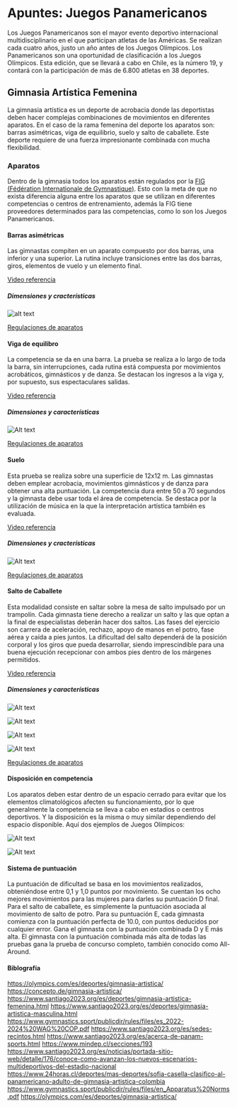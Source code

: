 # Apuntes: Juegos Panamericanos

Los Juegos Panamericanos son el mayor evento deportivo internacional multidisciplinario en el que participan atletas de las Américas. Se realizan cada cuatro años, justo un año antes de los Juegos Olímpicos. Los Panamericanos son una oportunidad de clasificación a los Juegos Olímpicos. Esta edición, que se llevará a cabo en Chile, es la número 19, y contará con la participación de más de 6.800 atletas en 38 deportes.

## Gimnasia Artística Femenina

La gimnasia artística es un deporte de acrobacia donde las deportistas deben hacer complejas combinaciones de movimientos en diferentes aparatos. En el caso de la rama femenina del deporte los aparatos son: barras asimétricas, viga de equilibrio, suelo y salto de caballete. Este deporte requiere de una fuerza impresionante combinada con mucha flexibilidad.

### Aparatos

Dentro de la gimnasia todos los aparatos están regulados por la [FIG (Fédération Internationale de Gymnastique)](https://www.gymnastics.sport/site/). Esto con la meta de que no exista diferencia alguna entre los aparatos que se utilizan en diferentes competencias o centros de entrenamiento, además la FIG tiene proveedores determinados para las competencias, como lo son los Juegos Panamericanos. 

#### Barras asimétricas

Las gimnastas compiten en un aparato compuesto por dos barras, una inferior y una superior. La rutina incluye transiciones entre las dos barras, giros, elementos de vuelo y un elemento final.

[Video referencia](https://www.youtube.com/watch?v=ozG1tZc-ONE)

##### Dimensiones y cracterísticas

![alt text](https://github.com/GrupitoBakan/Apuntes/blob/main/img/Dimensiones_Barras_FIG.png "Dimensiones Barras Asimétricas")

[Regulaciones de aparatos](https://www.gymnastics.sport/publicdir/rules/files/en_Apparatus%20Norms.pdf)

#### Viga de equilibro

La competencia se da en una barra. La prueba se realiza a lo largo de toda la barra, sin interrupciones, cada rutina está compuesta por movimientos acrobáticos, gimnásticos y de danza. Se destacan los ingresos a la viga y, por supuesto, sus espectaculares salidas.

[Video referencia](https://www.youtube.com/watch?v=6a_8tOmWZlI)

##### Dimensiones y características

![Alt text](https://github.com/GrupitoBakan/Apuntes/blob/main/img/Dimensiones_Viga_FIG.png "Dimensiones Viga de Equilibrio")

[Regulaciones de aparatos](https://www.gymnastics.sport/publicdir/rules/files/en_Apparatus%20Norms.pdf)

#### Suelo

Esta prueba se realiza sobre una superficie de 12x12 m. Las gimnastas deben emplear acrobacia, movimientos gimnásticos y de danza para obtener una alta puntuación. La competencia dura entre 50 a 70 segundos y la gimnasta debe usar toda el área de competencia. Se destaca por la utilización de música en la que la interpretación artística también es evaluada.

[Video referencia](https://www.youtube.com/watch?v=Sf_fv-WuGIk)

##### Dimensiones y cracterísticas

![Alt text](https://github.com/GrupitoBakan/Apuntes/blob/main/img/Dimensiones_Suelo_FIG.png "Dimensiones Suelo")

[Regulaciones de aparatos](https://www.gymnastics.sport/publicdir/rules/files/en_Apparatus%20Norms.pdf)

#### Salto de Caballete

Esta modalidad consiste en saltar sobre la mesa de salto impulsado por un trampolín. Cada gimnasta tiene derecho a realizar un salto y las que optan a la final de especialistas deberán hacer dos saltos. Las fases del ejercicio son carrera de aceleración, rechazo, apoyo de manos en el potro, fase aérea y caída a pies juntos. La dificultad del salto dependerá de la posición corporal y los giros que pueda desarrollar, siendo imprescindible para una buena ejecución recepcionar con ambos pies dentro de los márgenes permitidos.

[Video referencia](https://www.youtube.com/watch?v=Pg8ewr5ovQk)

##### Dimensiones y características

![Alt text](https://github.com/GrupitoBakan/Apuntes/blob/main/img/Dimensiones_Caballete_FIG.png "Dimensiones Caballete")

![Alt text](https://github.com/GrupitoBakan/Apuntes/blob/main/img/Dimensiones_Caballete_FIG_2.png "Dimensiones Caballete")

![Alt text](https://github.com/GrupitoBakan/Apuntes/blob/main/img/Dimensiones_Caballete_FIG_4.png "Dimensiones Trampolín")

![Alt text](https://github.com/GrupitoBakan/Apuntes/blob/main/img/Dimensiones_Caballete_FIG_3.png "Dimensiones Colchonetas")

[Regulaciones de aparatos](https://www.gymnastics.sport/publicdir/rules/files/en_Apparatus%20Norms.pdf)

#### Disposición en competencia

Los aparatos deben estar dentro de un espacio cerrado para evitar que los elementos climatológicos afecten su funcionamiento, por lo que generalmente la competencia se lleva a cabo en estadios o centros deportivos. Y la disposición es la misma o muy similar dependiendo del espacio disponible. Aquí dos ejemplos de Juegos Olímpicos:

![Alt text](https://github.com/GrupitoBakan/Apuntes/blob/main/img/Disposicio%CC%81nBeijing08.jpeg "Beijing 2008")

![Alt text](https://github.com/GrupitoBakan/Apuntes/blob/main/img/Disposicio%CC%81nLondon12.jpeg "Londres 2012")

#### Sistema de puntuación

La puntuación de dificultad se basa en los movimientos realizados, obteniéndose entre 0,1 y 1,0 puntos por movimiento.
Se cuentan los ocho mejores movimientos para las mujeres para darles su puntuación D final. Para el salto de caballete, es simplemente la puntuación asociada al movimiento de salto de potro.
Para su puntuación E, cada gimnasta comienza con la puntuación perfecta de 10.0, con puntos deducidos por cualquier error.
Gana el gimnasta con la puntuación combinada D y E más alta. El gimnasta con la puntuación combinada más alta de todas las pruebas gana la prueba de concurso completo, también conocido como All-Around. 

#### Biblografía
https://olympics.com/es/deportes/gimnasia-artistica/ 
https://concepto.de/gimnasia-artistica/
https://www.santiago2023.org/es/deportes/gimnasia-artistica-femenina.html
https://www.santiago2023.org/es/deportes/gimnasia-artistica-masculina.html
https://www.gymnastics.sport/publicdir/rules/files/es_2022-2024%20WAG%20COP.pdf 
https://www.santiago2023.org/es/sedes-recintos.html 
https://www.santiago2023.org/es/acerca-de-panam-sports.html 
https://www.mindep.cl/secciones/193 
https://www.santiago2023.org/es/noticias/portada-sitio-web/detalle/176/conoce-como-avanzan-los-nuevos-escenarios-multideportivos-del-estadio-nacional 
https://www.24horas.cl/deportes/mas-deportes/sofia-casella-clasifico-al-panamericano-adulto-de-gimnasia-artistica-colombia 
https://www.gymnastics.sport/publicdir/rules/files/en_Apparatus%20Norms.pdf 
https://olympics.com/es/deportes/gimnasia-artistica/ 

